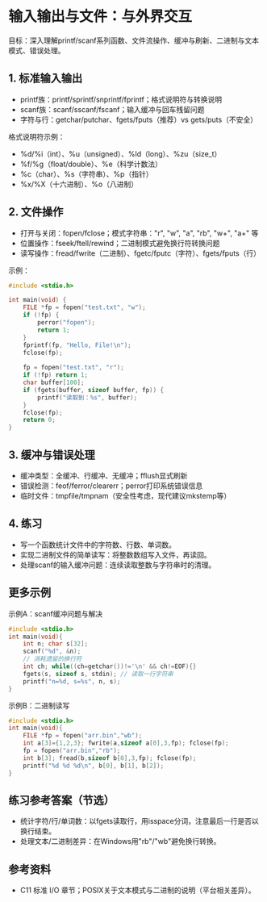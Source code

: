 # 输入输出与文件：与外界交互

目标：深入理解printf/scanf系列函数、文件流操作、缓冲与刷新、二进制与文本模式、错误处理。

## 1. 标准输入输出
- printf族：printf/sprintf/snprintf/fprintf；格式说明符与转换说明
- scanf族：scanf/sscanf/fscanf；输入缓冲与回车残留问题
- 字符与行：getchar/putchar、fgets/fputs（推荐）vs gets/puts（不安全）

格式说明符示例：
- %d/%i（int）、%u（unsigned）、%ld（long）、%zu（size_t）
- %f/%g（float/double）、%e（科学计数法）
- %c（char）、%s（字符串）、%p（指针）
- %x/%X（十六进制）、%o（八进制）

## 2. 文件操作
- 打开与关闭：fopen/fclose；模式字符串："r", "w", "a", "rb", "w+", "a+" 等
- 位置操作：fseek/ftell/rewind；二进制模式避免换行符转换问题
- 读写操作：fread/fwrite（二进制）、fgetc/fputc（字符）、fgets/fputs（行）

示例：
```c
#include <stdio.h>

int main(void) {
    FILE *fp = fopen("test.txt", "w");
    if (!fp) {
        perror("fopen");
        return 1;
    }
    fprintf(fp, "Hello, File!\n");
    fclose(fp);
    
    fp = fopen("test.txt", "r");
    if (!fp) return 1;
    char buffer[100];
    if (fgets(buffer, sizeof buffer, fp)) {
        printf("读取到：%s", buffer);
    }
    fclose(fp);
    return 0;
}
```

## 3. 缓冲与错误处理
- 缓冲类型：全缓冲、行缓冲、无缓冲；fflush显式刷新
- 错误检测：feof/ferror/clearerr；perror打印系统错误信息
- 临时文件：tmpfile/tmpnam（安全性考虑，现代建议mkstemp等）

## 4. 练习
- 写一个函数统计文件中的字符数、行数、单词数。
- 实现二进制文件的简单读写：将整数数组写入文件，再读回。
- 处理scanf的输入缓冲问题：连续读取整数与字符串时的清理。

## 更多示例

示例A：scanf缓冲问题与解决
```c
#include <stdio.h>
int main(void){
    int n; char s[32];
    scanf("%d", &n);
    // 消耗遗留的换行符
    int ch; while((ch=getchar())!='\n' && ch!=EOF){}
    fgets(s, sizeof s, stdin); // 读取一行字符串
    printf("n=%d, s=%s", n, s);
}
```

示例B：二进制读写
```c
#include <stdio.h>
int main(void){
    FILE *fp = fopen("arr.bin","wb");
    int a[3]={1,2,3}; fwrite(a,sizeof a[0],3,fp); fclose(fp);
    fp = fopen("arr.bin","rb");
    int b[3]; fread(b,sizeof b[0],3,fp); fclose(fp);
    printf("%d %d %d\n", b[0], b[1], b[2]);
}
```

## 练习参考答案（节选）
- 统计字符/行/单词数：以fgets读取行，用isspace分词，注意最后一行是否以换行结束。
- 处理文本/二进制差异：在Windows用"rb"/"wb"避免换行转换。

## 参考资料
- C11 标准 I/O 章节；POSIX关于文本模式与二进制的说明（平台相关差异）。